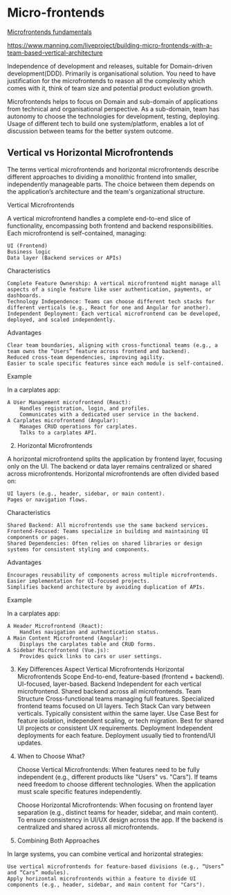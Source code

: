 # Micro-frontends

[Microfrontends fundamentals](https://www.youtube.com/watch?v=SqNjO5hMdrU&ab_channel=My50cents)

https://www.manning.com/liveproject/building-micro-frontends-with-a-team-based-vertical-architecture

Independence of development and releases, suitable for Domain-driven development(DDD). Primarily is organisational solution. You need to have justification for the microfrontends to reason all the complexity which comes with it, think of team size and potential product evolution growth.

Microfrontends helps to focus on Domain and sub-domain of applications from technical and organisational perspective. As a sub-domain, team has autonomy to choose the technologies for development, testing, deploying. Usage of different tech to build one system/platform, enables a lot of discussion between teams for the better system outcome.

## Vertical vs Horizontal Microfrontends

The terms vertical microfrontends and horizontal microfrontends describe different approaches to dividing a monolithic frontend into smaller, independently manageable parts. The choice between them depends on the application’s architecture and the team's organizational structure.

Vertical Microfrontends

A vertical microfrontend handles a complete end-to-end slice of functionality, encompassing both frontend and backend responsibilities. Each microfrontend is self-contained, managing:

    UI (Frontend)
    Business logic
    Data layer (Backend services or APIs)

Characteristics

    Complete Feature Ownership: A vertical microfrontend might manage all aspects of a single feature like user authentication, payments, or dashboards.
    Technology Independence: Teams can choose different tech stacks for different verticals (e.g., React for one and Angular for another).
    Independent Deployment: Each vertical microfrontend can be developed, deployed, and scaled independently.

Advantages

    Clear team boundaries, aligning with cross-functional teams (e.g., a team owns the “Users” feature across frontend and backend).
    Reduced cross-team dependencies, improving agility.
    Easier to scale specific features since each module is self-contained.

Example

In a carplates app:

    A User Management microfrontend (React):
        Handles registration, login, and profiles.
        Communicates with a dedicated user service in the backend.
    A Carplates microfrontend (Angular):
        Manages CRUD operations for carplates.
        Talks to a carplates API.

2. Horizontal Microfrontends

A horizontal microfrontend splits the application by frontend layer, focusing only on the UI. The backend or data layer remains centralized or shared across microfrontends. Horizontal microfrontends are often divided based on:

    UI layers (e.g., header, sidebar, or main content).
    Pages or navigation flows.

Characteristics

    Shared Backend: All microfrontends use the same backend services.
    Frontend-Focused: Teams specialize in building and maintaining UI components or pages.
    Shared Dependencies: Often relies on shared libraries or design systems for consistent styling and components.

Advantages

    Encourages reusability of components across multiple microfrontends.
    Easier implementation for UI-focused projects.
    Simplifies backend architecture by avoiding duplication of APIs.

Example

In a carplates app:

    A Header Microfrontend (React):
        Handles navigation and authentication status.
    A Main Content Microfrontend (Angular):
        Displays the carplates table and CRUD forms.
    A Sidebar Microfrontend (Vue.js):
        Provides quick links to cars or user settings.

3. Key Differences
   Aspect Vertical Microfrontends Horizontal Microfrontends
   Scope End-to-end, feature-based (frontend + backend). UI-focused, layer-based.
   Backend Independent for each vertical microfrontend. Shared backend across all microfrontends.
   Team Structure Cross-functional teams managing full features. Specialized frontend teams focused on UI layers.
   Tech Stack Can vary between verticals. Typically consistent within the same layer.
   Use Case Best for feature isolation, independent scaling, or tech migration. Best for shared UI projects or consistent UX requirements.
   Deployment Independent deployments for each feature. Deployment usually tied to frontend/UI updates.
4. When to Choose What?

   Choose Vertical Microfrontends:
   When features need to be fully independent (e.g., different products like "Users" vs. "Cars").
   If teams need freedom to choose different technologies.
   When the application must scale specific features independently.

   Choose Horizontal Microfrontends:
   When focusing on frontend layer separation (e.g., distinct teams for header, sidebar, and main content).
   To ensure consistency in UI/UX design across the app.
   If the backend is centralized and shared across all microfrontends.

5. Combining Both Approaches

In large systems, you can combine vertical and horizontal strategies:

    Use vertical microfrontends for feature-based divisions (e.g., “Users” and “Cars” modules).
    Apply horizontal microfrontends within a feature to divide UI components (e.g., header, sidebar, and main content for "Cars").

